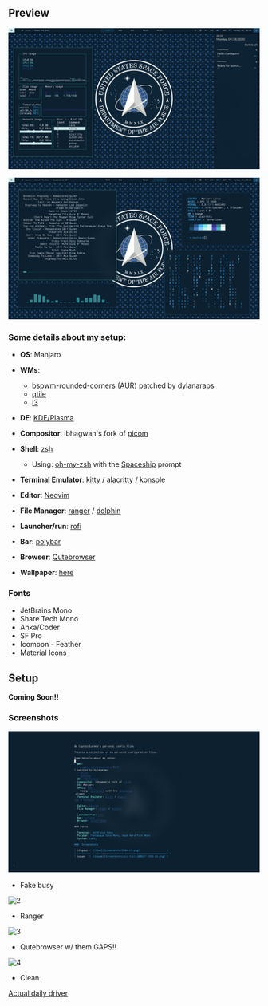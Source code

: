 ## Preview

![All](Screenshots/pic-full-200928-2035-51.png)

![bspwm2](Screenshots/pic-full-200928-2022-19.png)

### Some details about my setup:

- **OS**: Manjaro

- **WMs**: 
  - [bspwm-rounded-corners](https://github.com/dylanaraps/bspqwm) ([AUR](https://aur.archlinux.org/packages/bspwm-rounded-corners/)) patched by dylanaraps
  - [qtile](https://qtile.org)
  - [i3](i3wm.org)
- **DE**: [KDE/Plasma](https://kde.org/plasma-desktop)
- **Compositor**: ibhagwan's fork of [picom](https://github.com/ibhagwan/picom)
- **Shell**: [zsh](https://wiki.archlinux.org/index.php/Zsh)
  - Using: [oh-my-zsh](https://github.com/ohmyzsh/ohmyzsh) with the [Spaceship](https://github.com/denysdovhan/spaceship-prompt) prompt
- **Terminal Emulator**: [kitty](https://github.com/kovidgoyal/kitty/) / [alacritty](https://github.com/alacritty/alacritty) / [konsole](https://github.com/KDE/konsole)
- **Editor**: [Neovim](https://github.com/neovim/neovim/)
- **File Manager**: [ranger](https://github.com/ranger/ranger) / [dolphin](https://invent.kde.org/system/dolphin)
- **Launcher/run**: [rofi](https://github.com/davatorium/rofi)
- **Bar**: [polybar](https://github.com/polybar/polybar)
- **Browser**: [Qutebrowser](https://github.com/qutebrowser)
- **Wallpaper**: [here](wallpaper.jpg)

### Fonts

- JetBrains Mono
- Share Tech Mono
- Anka/Coder
- SF Pro
- Icomoon - Feather
- Material Icons

## Setup

**Coming Soon!!**

###  Screenshots

![Fake Busy](Screenshots/pic-full-200928-2037-02.png)

* Fake busy

![2](/home/mk/Screenshots/pic-full-200928-2021-36.png)

* Ranger

![3](/home/mk/Screenshots/pic-full-200928-2019-28.png)

* Qutebrowser w/ them GAPS!!

![4](/home/mk/Screenshots/pic-full-200928-2056-38.png)

* Clean

[Actual daily driver](Screenshots/pic-full-200927-1556-24.png)